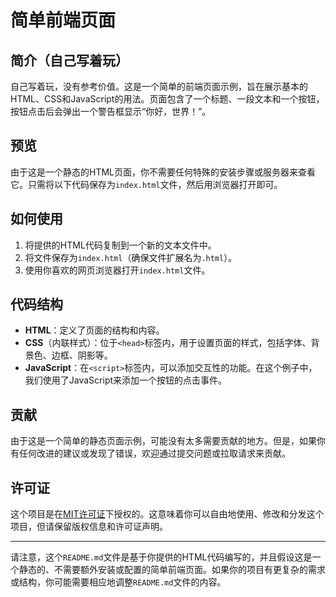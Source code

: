 # 简单前端页面  
  
## 简介（自己写着玩）  
  
自己写着玩，没有参考价值。这是一个简单的前端页面示例，旨在展示基本的HTML、CSS和JavaScript的用法。页面包含了一个标题、一段文本和一个按钮，按钮点击后会弹出一个警告框显示“你好，世界！”。  
  
## 预览  
  
由于这是一个静态的HTML页面，你不需要任何特殊的安装步骤或服务器来查看它。只需将以下代码保存为`index.html`文件，然后用浏览器打开即可。  
  
## 如何使用  
  
1. 将提供的HTML代码复制到一个新的文本文件中。  
2. 将文件保存为`index.html`（确保文件扩展名为`.html`）。  
3. 使用你喜欢的网页浏览器打开`index.html`文件。  
  
## 代码结构  
  
- **HTML**：定义了页面的结构和内容。  
- **CSS**（内联样式）：位于`<head>`标签内，用于设置页面的样式，包括字体、背景色、边框、阴影等。  
- **JavaScript**：在`<script>`标签内，可以添加交互性的功能。在这个例子中，我们使用了JavaScript来添加一个按钮的点击事件。  
  
## 贡献  
  
由于这是一个简单的静态页面示例，可能没有太多需要贡献的地方。但是，如果你有任何改进的建议或发现了错误，欢迎通过提交问题或拉取请求来贡献。  
  
## 许可证  
  
这个项目是在[MIT许可证](https://opensource.org/licenses/MIT)下授权的。这意味着你可以自由地使用、修改和分发这个项目，但请保留版权信息和许可证声明。  
  
---  
  
请注意，这个`README.md`文件是基于你提供的HTML代码编写的，并且假设这是一个静态的、不需要额外安装或配置的简单前端页面。如果你的项目有更复杂的需求或结构，你可能需要相应地调整`README.md`文件的内容。
